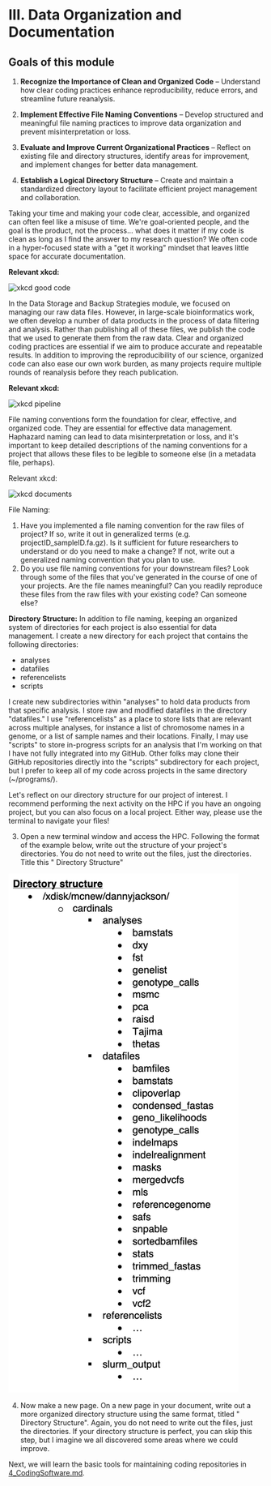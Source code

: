 # III. Data Organization and Documentation

## Goals of this module
1. **Recognize the Importance of Clean and Organized Code** – Understand how clear coding practices enhance reproducibility, reduce errors, and streamline future reanalysis.

2. **Implement Effective File Naming Conventions** – Develop structured and meaningful file naming practices to improve data organization and prevent misinterpretation or loss.

3. **Evaluate and Improve Current Organizational Practices** – Reflect on existing file and directory structures, identify areas for improvement, and implement changes for better data management.

4. **Establish a Logical Directory Structure** – Create and maintain a standardized directory layout to facilitate efficient project management and collaboration.

Taking your time and making your code clear, accessible, and organized can often feel like a misuse of time. We're goal-oriented people, and the goal is the product, not the process... what does it matter if my code is clean as long as I find the answer to my research question? We often code in a hyper-focused state with a "get it working" mindset that leaves little space for accurate documentation. 

**Relevant xkcd:**

![xkcd good code](https://imgs.xkcd.com/comics/good_code.png)

In the Data Storage and Backup Strategies module, we focused on managing our raw data files. However, in large-scale bioinformatics work, we often develop a number of data products in the process of data filtering and analysis. Rather than publishing all of these files, we publish the code that we used to generate them from the raw data. Clear and organized coding practices are essential if we aim to produce accurate and repeatable results. In addition to improving the reproducibility of our science, organized code can also ease our own work burden, as many projects require multiple rounds of reanalysis before they reach publication.

**Relevant xkcd:**

![xkcd pipeline](https://imgs.xkcd.com/comics/data_pipeline.png)

File naming conventions form the foundation for clear, effective, and organized code. They are essential for effective data management. Haphazard naming can lead to data misinterpretation or loss, and it's important to keep detailed descriptions of the naming conventions for a project that allows these files to be legible to someone else (in a metadata file, perhaps).

Relevant xkcd:

![xkcd documents](https://imgs.xkcd.com/comics/documents.png)

File Naming:
1.	Have you implemented a file naming convention for the raw files of project? If so, write it out in generalized terms (e.g. projectID_sampleID.fa.gz). Is it sufficient for future researchers to understand or do you need to make a change? If not, write out a generalized naming convention that you plan to use.
2.  Do you use file naming conventions for your downstream files? Look through some of the files that you've generated in the course of one of your projects. Are the file names meaningful? Can you readily reproduce these files from the raw files with your existing code? Can someone else?


**Directory Structure:**
In addition to file naming, keeping an organized system of directories for each project is also essential for data management. I create a new directory for each project that contains the following directories:
   - analyses
   - datafiles
   - referencelists
   - scripts  

I create new subdirectories within "analyses" to hold data products from that specific analysis. I store raw and modified datafiles in the directory "datafiles." I use "referencelists" as a place to store lists that are relevant across multiple analyses, for instance a list of chromosome names in a genome, or a list of sample names and their locations. Finally, I may use "scripts" to store in-progress scripts for an analysis that I'm working on that I have not fully integrated into my GitHub. Other folks may clone their GitHub repositories directly into the "scripts" subdirectory for each project, but I prefer to keep all of my code across projects in the same directory (~/programs/).

Let's reflect on our directory structure for our project of interest. I recommend performing the next activity on the HPC if you have an ongoing project, but you can also focus on a local project. Either way, please use the terminal to navigate your files!

3.	Open a new terminal window and access the HPC. Following the format of the example below, write out the structure of your project's directories. You do not need to write out the files, just the directories. Title this "<DATE> <Project Name> Directory Structure"

![diagram of directory structure](https://github.com/dannyjackson/BioinformaticsWorkshop/blob/main/images/Directory_Structure.png)


4.	Now make a new page. On a new page in your document, write out a more organized directory structure using the same format, titled "<Ideal> <Project Name> Directory Structure". Again, you do not need to write out the files, just the directories. If your directory structure is perfect, you can skip this step, but I imagine we all discovered some areas where we could improve. 

Next, we will learn the basic tools for maintaining coding repositories in [4_CodingSoftware.md](https://github.com/dannyjackson/BioinformaticsWorkshop/blob/main/4_CodingSoftware.md).